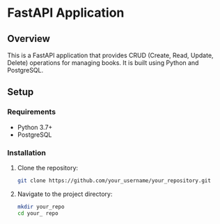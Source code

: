 # FastAPI Application

## Overview

This is a FastAPI application that provides CRUD (Create, Read, Update, Delete) operations for managing books. It is built using Python and PostgreSQL.

## Setup

### Requirements

- Python 3.7+
- PostgreSQL

### Installation

1. Clone the repository:
   ```bash
   git clone https://github.com/your_username/your_repository.git

2. Navigate to the project directory:
   ```bash 
   mkdir your_repo
   cd your_ repo